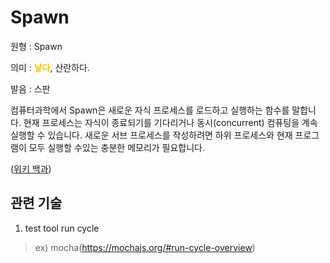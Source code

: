 # Spawn

원형 : Spawn

의미  : <span style="color:#FFBF00; font-weight:bold;">낳다</span>, 산란하다.

발음 : 스판

컴퓨터과학에서 Spawn은 새로운 자식 프로세스를 로드하고 실행하는 함수를 말합니다. 현재 프로세스는 자식이 종료되기를 기다리거나 동시(concurrent) 컴퓨팅을 계속 실행할 수 있습니다.
새로운 서브 프로세스를 작성하려면 하위 프로세스와 현재 프로그램이 모두 실행할 수있는 충분한 메모리가 필요합니다.

([위키 백과](https://en.wikipedia.org/wiki/Spawn_(computing)))

## 관련 기술
1. test tool run cycle
> ex) mocha(https://mochajs.org/#run-cycle-overview)
